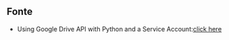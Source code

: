 ## Fonte
 - Using Google Drive API with Python and a Service Account:[click here](https://medium.com/@matheodaly.md/using-google-drive-api-with-python-and-a-service-account-d6ae1f6456c2)